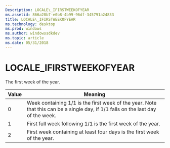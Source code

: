 ```yaml
---
Description: LOCALE\_IFIRSTWEEKOFYEAR
ms.assetid: 866a28b7-e0b8-4b99-96df-345791a24833
title: LOCALE\_IFIRSTWEEKOFYEAR
ms.technology: desktop
ms.prod: windows
ms.author: windowssdkdev
ms.topic: article
ms.date: 05/31/2018
---
```


# LOCALE\_IFIRSTWEEKOFYEAR

The first week of the year.



| Value | Meaning                                                                                                                          |
|-------|----------------------------------------------------------------------------------------------------------------------------------|
| 0     | Week containing 1/1 is the first week of the year. Note that this can be a single day, if 1/1 falls on the last day of the week. |
| 1     | First full week following 1/1 is the first week of the year.                                                                     |
| 2     | First week containing at least four days is the first week of the year.                                                          |



 

 

 



